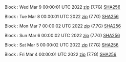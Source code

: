Block [](https://insight.dash.org/insight/block/): Wed Mar  9 00:00:01 UTC 2022 [zip](https://dash-bootstrap.ams3.digitaloceanspaces.com/mainnet/2022-03-09/bootstrap.dat.zip) (7.7G) [SHA256](https://dash-bootstrap.ams3.digitaloceanspaces.com/mainnet/2022-03-09/sha256.txt)

Block [](https://insight.dash.org/insight/block/): Tue Mar  8 00:00:01 UTC 2022 [zip](https://dash-bootstrap.ams3.digitaloceanspaces.com/mainnet/2022-03-08/bootstrap.dat.zip) (7.7G) [SHA256](https://dash-bootstrap.ams3.digitaloceanspaces.com/mainnet/2022-03-08/sha256.txt)

Block [](https://insight.dash.org/insight/block/): Mon Mar  7 00:00:02 UTC 2022 [zip](https://dash-bootstrap.ams3.digitaloceanspaces.com/mainnet/2022-03-07/bootstrap.dat.zip) (7.7G) [SHA256](https://dash-bootstrap.ams3.digitaloceanspaces.com/mainnet/2022-03-07/sha256.txt)

Block [](https://insight.dash.org/insight/block/): Sun Mar  6 00:00:02 UTC 2022 [zip](https://dash-bootstrap.ams3.digitaloceanspaces.com/mainnet/2022-03-06/bootstrap.dat.zip) (7.7G) [SHA256](https://dash-bootstrap.ams3.digitaloceanspaces.com/mainnet/2022-03-06/sha256.txt)

Block [](https://insight.dash.org/insight/block/): Sat Mar  5 00:00:02 UTC 2022 [zip](https://dash-bootstrap.ams3.digitaloceanspaces.com/mainnet/2022-03-05/bootstrap.dat.zip) (7.7G) [SHA256](https://dash-bootstrap.ams3.digitaloceanspaces.com/mainnet/2022-03-05/sha256.txt)

Block [](https://insight.dash.org/insight/block/): Fri Mar  4 00:00:01 UTC 2022 [zip](https://dash-bootstrap.ams3.digitaloceanspaces.com/mainnet/2022-03-04/bootstrap.dat.zip) (7.7G) [SHA256](https://dash-bootstrap.ams3.digitaloceanspaces.com/mainnet/2022-03-04/sha256.txt)
